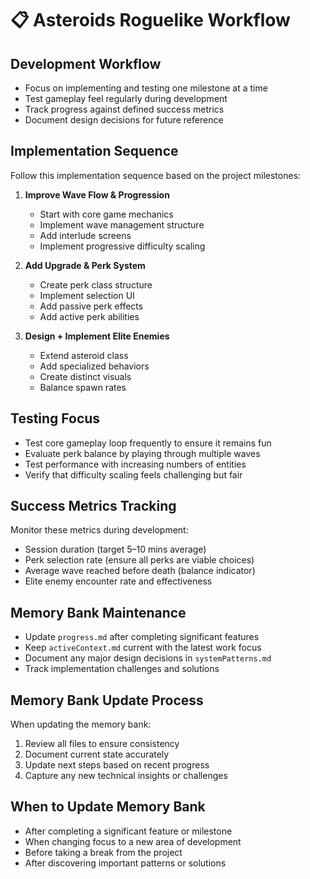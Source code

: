 # 📋 Asteroids Roguelike Workflow

## Development Workflow

- Focus on implementing and testing one milestone at a time
- Test gameplay feel regularly during development
- Track progress against defined success metrics
- Document design decisions for future reference

## Implementation Sequence

Follow this implementation sequence based on the project milestones:

1. **Improve Wave Flow & Progression**

   - Start with core game mechanics
   - Implement wave management structure
   - Add interlude screens
   - Implement progressive difficulty scaling

2. **Add Upgrade & Perk System**

   - Create perk class structure
   - Implement selection UI
   - Add passive perk effects
   - Add active perk abilities

3. **Design + Implement Elite Enemies**
   - Extend asteroid class
   - Add specialized behaviors
   - Create distinct visuals
   - Balance spawn rates

## Testing Focus

- Test core gameplay loop frequently to ensure it remains fun
- Evaluate perk balance by playing through multiple waves
- Test performance with increasing numbers of entities
- Verify that difficulty scaling feels challenging but fair

## Success Metrics Tracking

Monitor these metrics during development:

- Session duration (target 5–10 mins average)
- Perk selection rate (ensure all perks are viable choices)
- Average wave reached before death (balance indicator)
- Elite enemy encounter rate and effectiveness

## Memory Bank Maintenance

- Update `progress.md` after completing significant features
- Keep `activeContext.md` current with the latest work focus
- Document any major design decisions in `systemPatterns.md`
- Track implementation challenges and solutions

## Memory Bank Update Process

When updating the memory bank:

1. Review all files to ensure consistency
2. Document current state accurately
3. Update next steps based on recent progress
4. Capture any new technical insights or challenges

## When to Update Memory Bank

- After completing a significant feature or milestone
- When changing focus to a new area of development
- Before taking a break from the project
- After discovering important patterns or solutions
